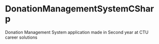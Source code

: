# DonationManagementSystemCSharp
Donation Management System application made in Second year at CTU career solutions
